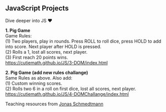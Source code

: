 ## JavaScript Projects
Dive deeper into JS ❤️
  
**1. Pig Game**  
Game Rules:  
(1) Two players, play in rounds. Press ROLL to roll dice, press HOLD to add into score. Next player after HOLD is pressed.        
(2) Rolls a 1, lost all scores, next player.   
(3) First reach 20 points wins.   
https://cutiemath.github.io/JS/3-DOM/index.html  
  
**2. Pig Game (add new rules challange)**  
Same Rules as above. Also add:  
(1) Custom winning scores.  
(2) Rolls two 6 in a roll on first dice, lost all scores, next player.   
https://cutiemath.github.io/JS/4-DOMChallange/index.html  
   
   
   
Teaching resources from [Jonas Schmedtmann](https://twitter.com/jonasschmedtman)
